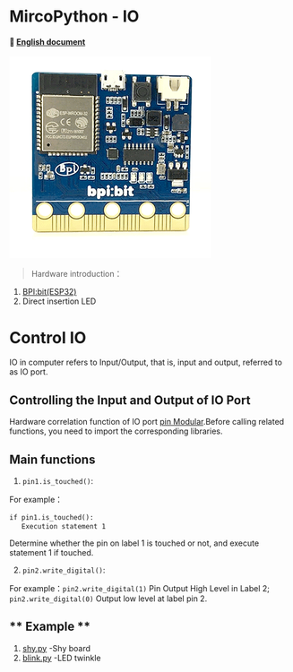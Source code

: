# MircoPython - IO
#### 📖 [English document](https://github.com/aJantes/MircoPython-IO/blob/master/README.md)
![](album/bit.gif)
> Hardware introduction：
1. [BPI:bit(ESP32)](https://github.com/aJantes/introduce-bpi-bit/blob/master/README.md)
2. Direct insertion LED

# Control IO

IO in computer refers to Input/Output, that is, input and output, referred to as IO port.

## **Controlling the Input and Output of IO Port**

Hardware correlation function of IO port [pin Modular](https://github.com/aJantes/MicroPython-IO/blob/master/source/pins.py).Before calling related functions, you need to import the corresponding libraries.
## Main functions
1. `pin1.is_touched()`:

For example：
 ```
 if pin1.is_touched():
    Execution statement 1
 ```
Determine whether the pin on label 1 is touched or not, and execute statement 1 if touched.

2. `pin2.write_digital()`:

For example：`pin2.write_digital(1)` Pin Output High Level in Label 2; `pin2.write_digital(0)` Output low level at label pin 2.


## ** Example **
1. [shy.py](https://github.com/aJantes/MircoPython-IO/blob/master/shy.py)   -Shy board
2. [blink.py](https://github.com/aJantes/MircoPython-IO/blob/master/blink.py) -LED twinkle



